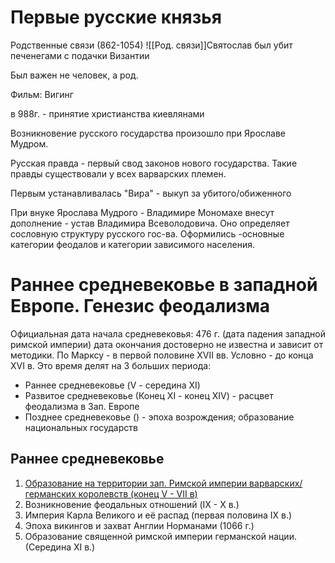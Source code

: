 # Первые русские князья

Родственные связи (862-1054)
![[Род. связи]]Святослав был убит печенегами с подачки Византии

Был важен не человек, а род.

Фильм: Вигинг

в 988г. - принятие христианства киевлянами

Возникновение русского государства произошло при Ярославе Мудром.

Русская правда - первый свод законов нового государства. Такие правды существовали у всех варварских племен.

Первым устанавливалась "Вира" - выкуп за убитого/обиженного

При внуке Ярослава Мудрого - Владимире Мономахе внесут дополнение - устав Владимира Всеволодовича. Оно определяет сословную структуру русского гос-ва. Оформились -основные категории феодалов и категории зависимого населения.

# Раннее средневековье в западной Европе. Генезис феодализма

Официальная дата начала средневековья: 476 г. (дата падения западной римской империи) дата окончания достоверно не известна и зависит от методики. По Марксу - в первой половине XVII вв. Условно - до конца XVI в. 
Это время делят на 3 больших периода:
- Раннее средневековье (V - середина XI)
- Развитое средневековье (Конец XI - конец XIV) - расцвет феодализма в Зап. Европе
- Позднее средневековье () - эпоха возрождения; образование национальных государств

## Раннее средневековье

1. [Образование на территории зап. Римской империи варварских/германских королевств (конец V - VII в)]()
2. Возникновение феодальных отношений (IX - X в.)
3. Империя Карла Великого и её распад (первая половина IX в.)
4. Эпоха викингов и захват Англии Норманами (1066 г.)
5. Образование священной римской империи германской нации. (Середина XI в.)


